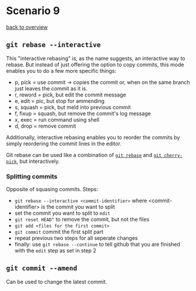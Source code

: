 # Scenario 9
[back to overview](README.md)

## `git rebase --interactive`
This "interactive rebasing" is, as the name suggests, an interactive way to rebase. But instead of just offering the option to copy commits, this mode enables you to do a few more specific things:

 - p, pick = use commit -> copies the commit or, when on the same branch just leaves the commit as it is.
 - r, reword = pick, but edit the commit message
 - e, edit = pic, but stop for ammending
 - s, squash = pick, but meld into previous commit
 - f, fixup = squash, but remove the commit's log message
 - x, exec = run command using shell
 - d, drop = remove commit

Additionally, interactive rebasing enables you to reorder the commits by simply reordering the commit lines in the editor.

Git rebase can be used like a combination of [`git rebase`](Scenario5.md#git-rebase) and [`git cherry-pick`](Scenario8.md#git-cherry-pick), but interactively.

### Splitting commits
Opposite of squasing commits.
Steps:

 - `git rebase --interactive <commit-identifier>` where \<commit-identifier\> is the commit you want to split
 - set the commit you want to split to `edit`
 - `git reset HEAD^` to remove the commit, but not the files
 - `git add <files for the first commit>`
 - `git commit` commit the first split part
 - repeat previous two steps for all seperate changes
 - finally: use `git rebase --continue` to tell github that you are finished with the `edit` step as set in step 2

## `git commit --amend`
Can be used to change the latest commit.